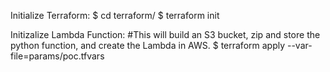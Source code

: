 Initialize Terraform:
$ cd terraform/
$ terraform init

Initizalize Lambda Function:
#This will build an S3 bucket, zip and store the python function, and create the Lambda in AWS.
$ terraform apply --var-file=params/poc.tfvars
